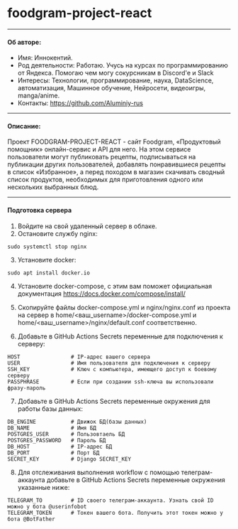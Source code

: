 # foodgram-project-react

---

#### **Об авторе:**


* Имя: Иннокентий.
* Род деятельности: Работаю. Учусь на курсах по программированию от Яндекса. Помогаю чем могу сокурсникам в Discord'e и Slack
* Интересы: Технологии, программирование, наука, DataScience, автоматизация, Машинное обучение, Нейросети, видеоигры, manga/anime.
* Контакты: https://github.com/Aluminiy-rus

---

#### **Описание:**
Проект FOODGRAM-PROJECT-REACT - сайт Foodgram, «Продуктовый помощник» онлайн-сервис и API для него. На этом сервисе пользователи могут публиковать рецепты, подписываться на публикации других пользователей, добавлять понравившиеся рецепты в список «Избранное», а перед походом в магазин скачивать сводный список продуктов, необходимых для приготовления одного или нескольких выбранных блюд.

---

#### **Подготовка сервера**

1. Войдите на свой удаленный сервер в облаке.
2. Остановите службу nginx:

```
sudo systemctl stop nginx 
```

3. Установите docker:

```
sudo apt install docker.io 
```

4. Установите docker-compose, с этим вам поможет официальная документация https://docs.docker.com/compose/install/

5. Скопируйте файлы docker-compose.yml и nginx/nginx.conf из проекта на сервер в home/<ваш_username>/docker-compose.yml и home/<ваш_username>/nginx/default.conf соответственно.

6. Добавьте в GitHub Actions Secrets переменные для подключения к серверу:
```
HOST                # IP-адрес вашего сервера
USER                # Имя пользователя для подключения к серверу
SSH_KEY             # Ключ с компьютера, имеющего доступ к боевому серверу
PASSPHRASE          # Если при создании ssh-ключа вы использовали фразу-пароль
```

7. Добавьте в GitHub Actions Secrets переменные окружения для работы базы данных:
```
DB_ENGINE           # Движок БД(базы данных)
DB_NAME             # Имя БД
POSTGRES_USER       # Пользовтаель БД
POSTGRES_PASSWORD   # Пароль БД
DB_HOST             # IP-адрес БД
DB_PORT             # Порт БД
SECRET_KEY          # Django SECRET_KEY
```

8. Для отслеживания выполнения workflow с помощью телеграм-аккаунта добавьте в GitHub Actions Secrets переменные окружения указанные ниже:
```
TELEGRAM_TO         # ID своего телеграм-аккаунта. Узнать свой ID можно у бота @userinfobot
TELEGRAM_TOKEN      # Токен вашего бота. Получить этот токен можно у бота @BotFather
```
